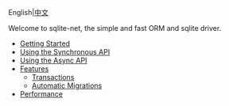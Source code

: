 ﻿﻿﻿English|[中文](README.zh-CN.md)

Welcome to sqlite-net, the simple and fast ORM and sqlite driver.

- [Getting Started](Introduction/GettingStarted.md)
- [Using the Synchronous API](Introduction/SynchronousAPI.md)
- [Using the Async API](Introduction/AsynchronousAPI.md)
- [Features](Introduction/Features.md)
  - [Transactions](Introduction/Transactions.md)
  - [Automatic Migrations](Introduction/AutomaticMigrations)
- [Performance](Introduction/Performance.md)
